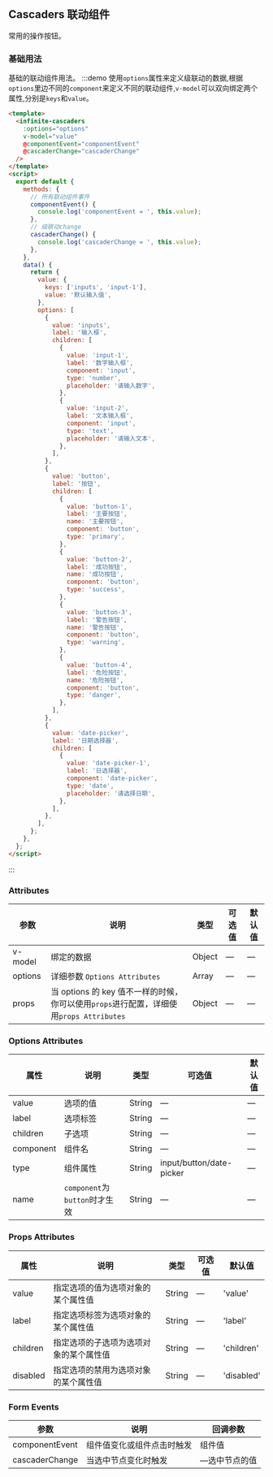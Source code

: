 ## Cascaders 联动组件

常用的操作按钮。

### 基础用法

基础的联动组件用法。
:::demo 使用`options`属性来定义级联动的数据,根据`options`里边不同的`component`来定义不同的联动组件,`v-model`可以双向绑定两个属性,分别是`keys`和`value`。

```html
<template>
  <infinite-cascaders
    :options="options"
    v-model="value"
    @componentEvent="componentEvent"
    @cascaderChange="cascaderChange"
  />
</template>
<script>
  export default {
    methods: {
      // 所有联动组件事件
      componentEvent() {
        console.log('componentEvent = ', this.value);
      },
      // 级联动change
      cascaderChange() {
        console.log('cascaderChange = ', this.value);
      },
    },
    data() {
      return {
        value: {
          keys: ['inputs', 'input-1'],
          value: '默认输入值',
        },
        options: [
          {
            value: 'inputs',
            label: '输入框',
            children: [
              {
                value: 'input-1',
                label: '数字输入框',
                component: 'input',
                type: 'number',
                placeholder: '请输入数字',
              },
              {
                value: 'input-2',
                label: '文本输入框',
                component: 'input',
                type: 'text',
                placeholder: '请输入文本',
              },
            ],
          },
          {
            value: 'button',
            label: '按钮',
            children: [
              {
                value: 'button-1',
                label: '主要按钮',
                name: '主要按钮',
                component: 'button',
                type: 'primary',
              },
              {
                value: 'button-2',
                label: '成功按钮',
                name: '成功按钮',
                component: 'button',
                type: 'success',
              },
              {
                value: 'button-3',
                label: '警告按钮',
                name: '警告按钮',
                component: 'button',
                type: 'warning',
              },
              {
                value: 'button-4',
                label: '危险按钮',
                name: '危险按钮',
                component: 'button',
                type: 'danger',
              },
            ],
          },
          {
            value: 'date-picker',
            label: '日期选择器',
            children: [
              {
                value: 'date-picker-1',
                label: '日选择器',
                component: 'date-picker',
                type: 'date',
                placeholder: '请选择日期',
              },
            ],
          },
        ],
      };
    },
  };
</script>
```

:::

### Attributes

| 参数    | 说明                                                                                    | 类型   | 可选值 | 默认值 |
| ------- | --------------------------------------------------------------------------------------- | ------ | ------ | ------ |
| v-model | 绑定的数据                                                                              | Object | —      | —      |
| options | 详细参数 `Options Attributes`                                                           | Array  | —      | —      |
| props   | 当 options 的 key 值不一样的时候，你可以使用`props`进行配置，详细使用`props Attributes` | Object | —      | —      |

### Options Attributes

| 属性      | 说明                          | 类型   | 可选值                   | 默认值 |
| --------- | ----------------------------- | ------ | ------------------------ | ------ |
| value     | 选项的值                      | String | —                        | —      |
| label     | 选项标签                      | String | —                        | —      |
| children  | 子选项                        | String | —                        | —      |
| component | 组件名                        | String | —                        | —      |
| type      | 组件属性                      | String | input/button/date-picker | —      |
| name      | `component`为`button`时才生效 | String | —                        | —      |

### Props Attributes

| 属性     | 说明                                   | 类型   | 可选值 | 默认值     |
| -------- | -------------------------------------- | ------ | ------ | ---------- |
| value    | 指定选项的值为选项对象的某个属性值     | String | —      | 'value'    |
| label    | 指定选项标签为选项对象的某个属性值     | String | —      | 'label'    |
| children | 指定选项的子选项为选项对象的某个属性值 | String | —      | 'children' |
| disabled | 指定选项的禁用为选项对象的某个属性值   | String | —      | 'disabled' |

### Form Events

| 参数           | 说明                       | 回调参数      |
| -------------- | -------------------------- | ------------- |
| componentEvent | 组件值变化或组件点击时触发 | 组件值        |
| cascaderChange | 当选中节点变化时触发       | —选中节点的值 |
